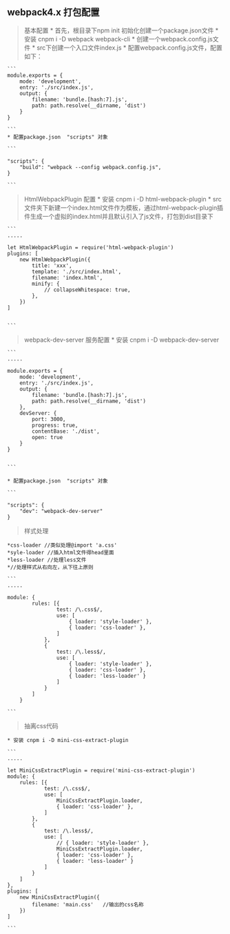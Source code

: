 ## webpack4.x 打包配置

> 基本配置
    * 首先，根目录下npm init 初始化创建一个package.json文件
    * 安装 cnpm i -D webpack webpack-cli 
    * 创建一个webpack.config.js文件
    * src下创建一个入口文件index.js 
    * 配置webpack.config.js文件，配置如下：

    ```
    module.exports = {
        mode: 'development',
        entry: './src/index.js',
        output: {
            filename: 'bundle.[hash:7].js',
            path: path.resolve(__dirname, 'dist')
        }    
    }

    ```
    * 配置package.json  "scripts" 对象

    ```

    "scripts": {
        "build": "webpack --config webpack.config.js",
    }

    ```


> HtmlWebpackPlugin 配置
    * 安装 cnpm i -D html-webpack-plugin
    * src 文件夹下新建一个index.html文件作为模板，通过html-webpack-plugin插件生成一个虚拟的index.html并且默认引入了js文件，打包到dist目录下

    ```
    .....

    let HtmlWebpackPlugin = require('html-webpack-plugin')
    plugins: [
        new HtmlWebpackPlugin({
            title: 'xxx',
            template: './src/index.html',
            filename: 'index.html',
            minify: {
                // collapseWhitespace: true,
            },
        })
    ]


    ```

> webpack-dev-server 服务配置
    * 安装 cnpm i -D webpack-dev-server 

    ```
    .....

    module.exports = {
        mode: 'development',
        entry: './src/index.js',
        output: {
            filename: 'bundle.[hash:7].js',
            path: path.resolve(__dirname, 'dist')
        },
        devServer: {
            port: 3000,
            progress: true,
            contentBase: './dist',
            open: true
        }
    }


    ```

    * 配置package.json  "scripts" 对象

    ```
    
    "scripts": {
        "dev": "webpack-dev-server"
    }




> 样式处理

    *css-loader //类似处理@import 'a.css'
    *syle-loader //插入html文件得head里面
    *less-loader //处理less文件
    *//处理样式从右向左，从下往上原则

    ```
    .....

    module: {
            rules: [{
                    test: /\.css$/,
                    use: [
                        { loader: 'style-loader' },
                        { loader: 'css-loader' },
                    ]
                },
                {
                    test: /\.less$/,
                    use: [
                        { loader: 'style-loader' },
                        { loader: 'css-loader' },
                        { loader: 'less-loader' }
                    ]
                }
            ]
        }
        
    ```

> 抽离css代码

    * 安装 cnpm i -D mini-css-extract-plugin

    ```
    .....

    let MiniCssExtractPlugin = require('mini-css-extract-plugin')
    module: {
        rules: [{
                test: /\.css$/,
                use: [
                    MiniCssExtractPlugin.loader,
                    { loader: 'css-loader' },
                ]
            },
            {
                test: /\.less$/,
                use: [
                    // { loader: 'style-loader' },
                    MiniCssExtractPlugin.loader,
                    { loader: 'css-loader' },
                    { loader: 'less-loader' }
                ]
            }
        ]
    },
    plugins: [
        new MiniCssExtractPlugin({
            filename: 'main.css'   //输出的css名称
        })
    ]

    ```




